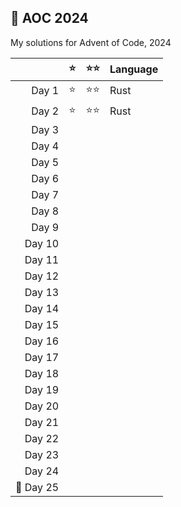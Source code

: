## 🎄 AOC 2024

My solutions for Advent of Code, 2024

|          | ⭐   | ⭐⭐   | Language |
|---------:|:----:|:-----:|----------|
| Day 1    | ⭐   |  ⭐⭐  | Rust     |
| Day 2    | ⭐   |  ⭐⭐  | Rust     |
| Day 3    |      |       |          |
| Day 4    |      |       |          |
| Day 5    |      |       |          |
| Day 6    |      |       |          |
| Day 7    |      |       |          |
| Day 8    |      |       |          |
| Day 9    |      |       |          |
| Day 10   |      |       |          |
| Day 11   |      |       |          |
| Day 12   |      |       |          |
| Day 13   |      |       |          |
| Day 14   |      |       |          |
| Day 15   |      |       |          |
| Day 16   |      |       |          |
| Day 17   |      |       |          |
| Day 18   |      |       |          |
| Day 19   |      |       |          |
| Day 20   |      |       |          |
| Day 21   |      |       |          |
| Day 22   |      |       |          |
| Day 23   |      |       |          |
| Day 24   |      |       |          |
| 🌟 Day 25 |      |       |          |
